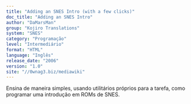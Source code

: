 ```yaml
---
title: "Adding an SNES Intro (with a few clicks)"
doc_title: "Adding an SNES Intro"
author: "DaMarsMan"
group: "Kojiro Translations"
system: "SNES"
category: "Programação"
level: "Intermediário"
format: "HTML"
language: "Inglês"
release_date: "2006"
version: "1.0"
site: "//0wnag3.biz/mediawiki"
---
```

Ensina de maneira simples, usando utilitários próprios para a tarefa, como programar uma introdução em ROMs de SNES.